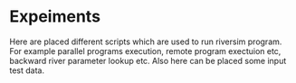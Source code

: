 # Expeiments

Here are placed different scripts which are used to run riversim program. For example parallel programs execution, remote program exectuion etc, backward river parameter lookup etc. Also here can be placed some input test data.
